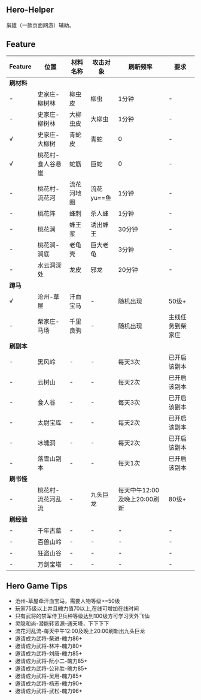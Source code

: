 ## Hero-Helper

枭雄（一款页面网游）辅助。

## Feature

|Feature|位置|材料名称|攻击对象|刷新频率|要求|
|---|---|---|---|---|---|
|**刷材料**||||||
|-|史家庄-柳树林|柳虫皮|柳虫|1分钟|-|
|-|史家庄-柳树林|大柳虫皮|大柳虫|1分钟|-|
|√|史家庄-大柳树|青蛇皮|青蛇|0|-|
|√|桃花村-食人谷悬崖|蛇筋|巨蛇|0|-|
|-|桃花村-流花河|流花河地图|流花yu==鱼|1分钟|-|
|-|桃花阵|蜂刺|杀人蜂|1分钟|-|
|-|桃花涧|蜂王浆|诱出蜂王|30分钟|-|
|-|桃花涧-涧底|老龟壳|巨大老龟|3分钟|-|
|-|水云洞深处|龙皮|邪龙|20分钟|-|
|**蹲马**||||||
|√|沧州-草屋|汗血宝马|-|随机出现|50级+|
|-|柴家庄-马场|千里良驹|-|随机出现|主线任务到柴家庄|
|**刷副本**||||||
|-|黑风岭|-|-|每天3次|已开启该副本|
|-|云树山|-|-|每天2次|已开启该副本|
|-|食人谷|-|-|每天3次|已开启该副本|
|-|太尉宝库|-|-|每天2次|已开启该副本|
|-|冰魄洞|-|-|每天2次|已开启该副本|
|-|落雪山副本|-|-|每天1次|已开启该副本|
|**刷书怪**||||||
|-|桃花村-流花河乱流|-|九头巨龙|每天中午12:00及晚上20:00刷新|80级+|
|**刷经验**||||||
|-|千年古墓|-|-|-|-|
|-|百兽山岭|-|-|-|-|
|-|狂盗山谷|-|-|-|-|
|-|万剑宝塔|-|-|-|-|

## Hero Game Tips

- 沧州-草屋牵汗血宝马，需要人物等级>=50级
- 玩家75级以上并且魄力值70以上,在线可增加在线时间
- 只有武将的禁军侍卫兵种等级达到100级方可学习天外飞仙
- 灵隐和尚-潜能转资源-通天塔，下下下下
- 流花河乱流-每天中午12:00及晚上20:00刷新出九头巨龙
- 邀请成为武将-柴进-魄力86+
- 邀请成为武将-林冲-魄力80+
- 邀请成为武将-刘唐-魄力85+
- 邀请成为武将-阮小二-魄力85+
- 邀请成为武将-公孙胜-魄力85+
- 邀请成为武将-吴用-魄力85+
- 邀请成为武将-杨志-魄力90+
- 邀请成为武将-武松-魄力96+

